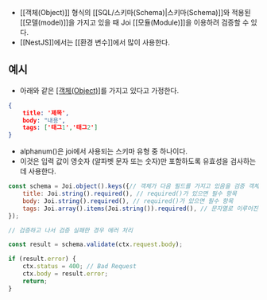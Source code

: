 - [[객체(Object)]] 형식의 [[SQL/스키마(Schema)|스키마(Schema)]]와 적용된 [[모델(model)]]을 가지고 있을 때 Joi [[모듈(Module)]]을 이용하려 검증할 수 있다.
- [[NestJS]]에서는 [[환경 변수]]에서 많이 사용한다.


## 예시

- 아래와 같은 [[객체(Object)]]([[스키마(Schema)]])를 가지고 있다고 가정한다.

```json
{
	title: '제목',
	body: "내용",
	tags: ['태그1','태그2']
}
```

- alphanum()은 joi에서 사용되는 스키마 유형 중 하나이다.
- 이것은 입력 값이 영숫자 (알파벳 문자 또는 숫자)만 포함하도록 유효성을 검사하는 데 사용한다.

```js
const schema = Joi.object().keys({// 객체가 다음 필드를 가지고 있음을 검증 객체의 key를 검사
	title: Joi.string().required(), // required()가 있으면 필수 항목
	body: Joi.string().required(), // required()가 있으면 필수 항목
	tags: Joi.array().items(Joi.string()).required(), // 문자열로 이루어진 배열
});

// 검증하고 나서 검증 실패한 경우 에러 처리

const result = schema.validate(ctx.request.body);

if (result.error) {
	ctx.status = 400; // Bad Request
	ctx.body = result.error;
	return;
}

```




